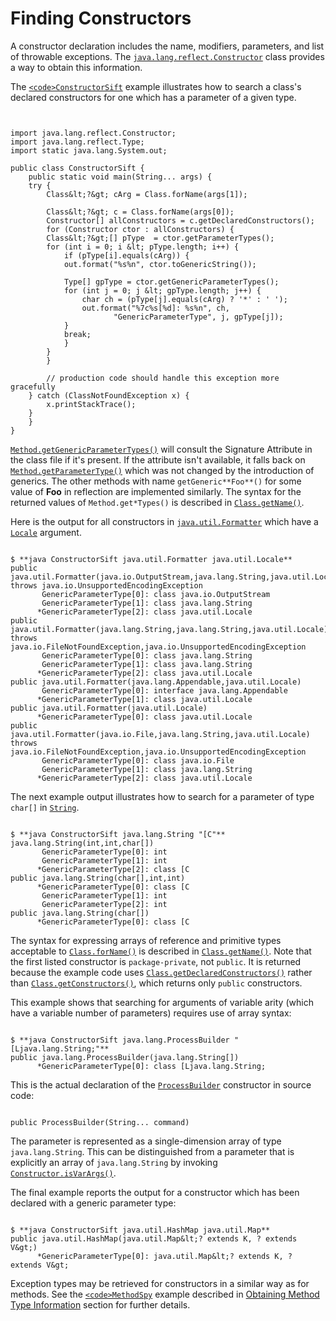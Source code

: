 
# Finding Constructors

A constructor declaration includes the name, modifiers, parameters, and list of throwable exceptions. The 
[`java.lang.reflect.Constructor`](https://docs.oracle.com/javase/8/docs/api/java/lang/reflect/Constructor.html) class provides a way to obtain this information.

The 
[`<code>ConstructorSift`</code>](example/ConstructorSift.java) example illustrates how to search a class's declared constructors for one which has a parameter of a given type.

```


import java.lang.reflect.Constructor;
import java.lang.reflect.Type;
import static java.lang.System.out;

public class ConstructorSift {
    public static void main(String... args) {
	try {
	    Class&lt;?&gt; cArg = Class.forName(args[1]);

	    Class&lt;?&gt; c = Class.forName(args[0]);
	    Constructor[] allConstructors = c.getDeclaredConstructors();
	    for (Constructor ctor : allConstructors) {
		Class&lt;?&gt;[] pType  = ctor.getParameterTypes();
		for (int i = 0; i &lt; pType.length; i++) {
		    if (pType[i].equals(cArg)) {
			out.format("%s%n", ctor.toGenericString());

			Type[] gpType = ctor.getGenericParameterTypes();
			for (int j = 0; j &lt; gpType.length; j++) {
			    char ch = (pType[j].equals(cArg) ? '*' : ' ');
			    out.format("%7c%s[%d]: %s%n", ch,
				       "GenericParameterType", j, gpType[j]);
			}
			break;
		    }
		}
	    }

        // production code should handle this exception more gracefully
	} catch (ClassNotFoundException x) {
	    x.printStackTrace();
	}
    }
}

```


[`Method.getGenericParameterTypes()`](https://docs.oracle.com/javase/8/docs/api/java/lang/reflect/Method.html#getGenericParameterTypes--) will consult the <!-- The specific reference should be JVMS3 section 4.4.4 "Signature" -->
Signature Attribute in the class file if it's present. If the attribute isn't available, it falls back on 
[`Method.getParameterType()`](https://docs.oracle.com/javase/8/docs/api/java/lang/reflect/Method.html#getParameterType--) which was not changed by the introduction of generics. The other methods with name `getGeneric**Foo**()` for some value of **Foo** in reflection are implemented similarly. The syntax for the returned values of `Method.get*Types()` is described in 
[`Class.getName()`](https://docs.oracle.com/javase/8/docs/api/java/lang/Class.html#getName--).

Here is the output for all constructors in 
[`java.util.Formatter`](https://docs.oracle.com/javase/8/docs/api/java/util/Formatter.html) which have a 
[`Locale`](https://docs.oracle.com/javase/8/docs/api/java/util/Locale.html) argument.

```

$ **java ConstructorSift java.util.Formatter java.util.Locale**
public
java.util.Formatter(java.io.OutputStream,java.lang.String,java.util.Locale)
throws java.io.UnsupportedEncodingException
       GenericParameterType[0]: class java.io.OutputStream
       GenericParameterType[1]: class java.lang.String
      *GenericParameterType[2]: class java.util.Locale
public java.util.Formatter(java.lang.String,java.lang.String,java.util.Locale)
throws java.io.FileNotFoundException,java.io.UnsupportedEncodingException
       GenericParameterType[0]: class java.lang.String
       GenericParameterType[1]: class java.lang.String
      *GenericParameterType[2]: class java.util.Locale
public java.util.Formatter(java.lang.Appendable,java.util.Locale)
       GenericParameterType[0]: interface java.lang.Appendable
      *GenericParameterType[1]: class java.util.Locale
public java.util.Formatter(java.util.Locale)
      *GenericParameterType[0]: class java.util.Locale
public java.util.Formatter(java.io.File,java.lang.String,java.util.Locale)
throws java.io.FileNotFoundException,java.io.UnsupportedEncodingException
       GenericParameterType[0]: class java.io.File
       GenericParameterType[1]: class java.lang.String
      *GenericParameterType[2]: class java.util.Locale

```

The next example output illustrates how to search for a parameter of type `char[]` in 
[`String`](https://docs.oracle.com/javase/8/docs/api/java/lang/String.html).

```

$ **java ConstructorSift java.lang.String "[C"**
java.lang.String(int,int,char[])
       GenericParameterType[0]: int
       GenericParameterType[1]: int
      *GenericParameterType[2]: class [C
public java.lang.String(char[],int,int)
      *GenericParameterType[0]: class [C
       GenericParameterType[1]: int
       GenericParameterType[2]: int
public java.lang.String(char[])
      *GenericParameterType[0]: class [C

```

The syntax for expressing arrays of reference and primitive types acceptable to 
[`Class.forName()`](https://docs.oracle.com/javase/8/docs/api/java/lang/Class.html#forName-java.lang.String-) is described in 
[`Class.getName()`](https://docs.oracle.com/javase/8/docs/api/java/lang/Class.html#getName--). Note that the first listed constructor is `package-private`, not `public`. It is returned because the example code uses 
[`Class.getDeclaredConstructors()`](https://docs.oracle.com/javase/8/docs/api/java/lang/Class.html#getDeclaredConstructors--) rather than 
[`Class.getConstructors()`](https://docs.oracle.com/javase/8/docs/api/java/lang/Class.html#getConstructors--), which returns only `public` constructors.

This example shows that searching for arguments of variable arity (which have a variable number of parameters) requires use of array syntax:

```

$ **java ConstructorSift java.lang.ProcessBuilder "[Ljava.lang.String;"**
public java.lang.ProcessBuilder(java.lang.String[])
      *GenericParameterType[0]: class [Ljava.lang.String;

```

This is the actual declaration of the 
[`ProcessBuilder`](https://docs.oracle.com/javase/8/docs/api/java/lang/ProcessBuilder.html#ProcessBuilder-java.lang.String...-) constructor in source code:

```

public ProcessBuilder(String... command)

```

The parameter is represented as a single-dimension array of type `java.lang.String`. This can be distinguished from a parameter that is explicitly an array of `java.lang.String` by invoking 
[`Constructor.isVarArgs()`](https://docs.oracle.com/javase/8/docs/api/java/lang/reflect/Constructor.html#isVarArgs--).

The final example reports the output for a constructor which has been declared with a generic parameter type:

```

$ **java ConstructorSift java.util.HashMap java.util.Map**
public java.util.HashMap(java.util.Map&lt;? extends K, ? extends V&gt;)
      *GenericParameterType[0]: java.util.Map&lt;? extends K, ? extends V&gt;

```

Exception types may be retrieved for constructors in a similar way as for methods. See the 
[`<code>MethodSpy`</code>](example/MethodSpy.java) example described in [Obtaining Method Type Information](methodType.html) section for further details.
